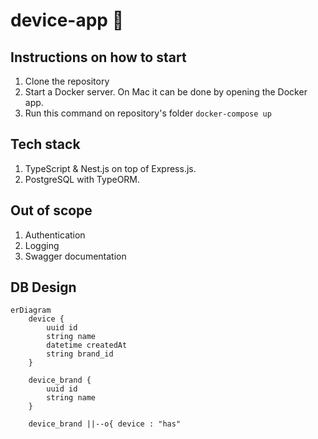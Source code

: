 # device-app 📱

## Instructions on how to start

1. Clone the repository
2. Start a Docker server. On Mac it can be done by opening the Docker app.
3. Run this command on repository's folder `docker-compose up`

## Tech stack

1. TypeScript & Nest.js on top of Express.js.
2. PostgreSQL with TypeORM.

## Out of scope

1. Authentication
3. Logging
4. Swagger documentation


## DB Design 

```mermaid
erDiagram
    device {
        uuid id
        string name
        datetime createdAt
        string brand_id
    }

    device_brand {
        uuid id
        string name
    }
    
    device_brand ||--o{ device : "has"
```

